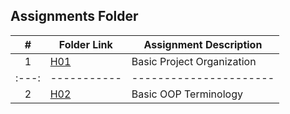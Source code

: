 ##  Assignments Folder

|   #   | Folder Link | Assignment Description |
| :---: | ----------- | ---------------------- |
|   1    |       [H01](https://github.com/asaiahL9/2143-OOP-logan/tree/master/Assignments/H01)      |      Basic Project Organization                  |
| :---: | ----------- | ---------------------- |
|   2   | [H02](https://github.com/asaiahL9/2143-OOP-logan/tree/master/Assignments/H02) | Basic OOP Terminology |
